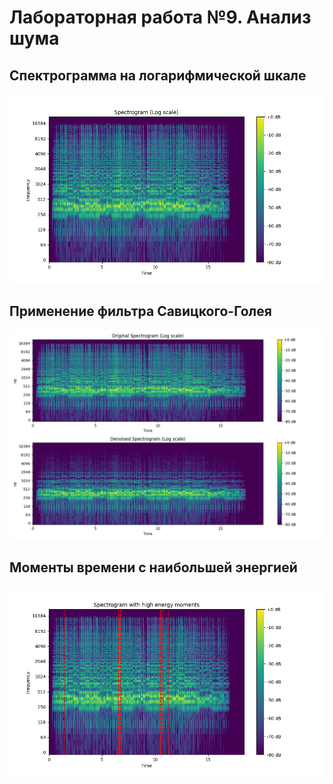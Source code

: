 # Лабораторная работа №9. Анализ шума

## Спектрограмма на логарифмической шкале
![Спектрограмма](2/output/spectrogram.png)

## Применение фильтра Савицкого-Голея
![Спектрограмма](3/output/comparison_spectrogram.png)

## Моменты времени с наибольшей энергией
![Спектрограмма](4/output/energy_moments.png)